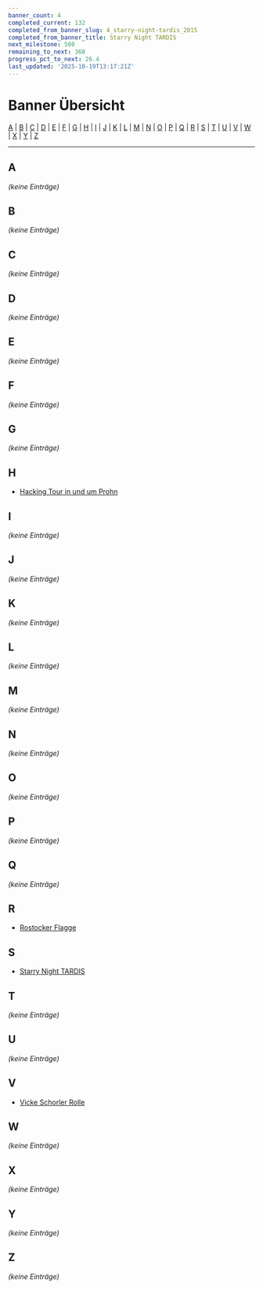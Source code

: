 ```yaml
---
banner_count: 4
completed_current: 132
completed_from_banner_slug: 4_starry-night-tardis_2015
completed_from_banner_title: Starry Night TARDIS
next_milestone: 500
remaining_to_next: 368
progress_pct_to_next: 26.4
last_updated: '2025-10-19T13:17:21Z'
---
```

# Banner Übersicht

[A](#a) | [B](#b) | [C](#c) | [D](#d) | [E](#e) | [F](#f) | [G](#g) | [H](#h) | [I](#i) | [J](#j) | [K](#k) | [L](#l) | [M](#m) | [N](#n) | [O](#o) | [P](#p) | [Q](#q) | [R](#r) | [S](#s) | [T](#t) | [U](#u) | [V](#v) | [W](#w) | [X](#x) | [Y](#y) | [Z](#z)


---

## A

_(keine Einträge)_

## B

_(keine Einträge)_

## C

_(keine Einträge)_

## D

_(keine Einträge)_

## E

_(keine Einträge)_

## F

_(keine Einträge)_

## G

_(keine Einträge)_

## H

- [Hacking Tour in und um Prohn](./3_hacking-tour-in-und-um-prohn_2015/)

## I

_(keine Einträge)_

## J

_(keine Einträge)_

## K

_(keine Einträge)_

## L

_(keine Einträge)_

## M

_(keine Einträge)_

## N

_(keine Einträge)_

## O

_(keine Einträge)_

## P

_(keine Einträge)_

## Q

_(keine Einträge)_

## R

- [Rostocker Flagge](./1_rostocker-flagge_2015/)

## S

- [Starry Night TARDIS](./4_starry-night-tardis_2015/)

## T

_(keine Einträge)_

## U

_(keine Einträge)_

## V

- [Vicke Schorler Rolle](./2_vicke-schorler-rolle_2015/)

## W

_(keine Einträge)_

## X

_(keine Einträge)_

## Y

_(keine Einträge)_

## Z

_(keine Einträge)_
